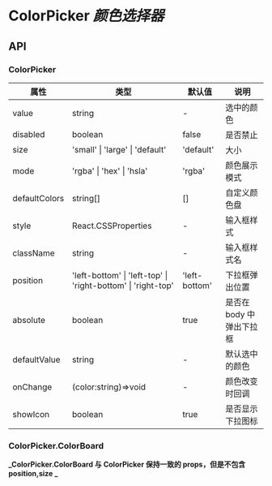 # ColorPicker _颜色选择器_

<example />

## API

### ColorPicker

| 属性          | 类型                                                         | 默认值        | 说明                     |
| ------------- | ------------------------------------------------------------ | ------------- | ------------------------ |
| value         | string                                                       | -             | 选中的颜色               |
| disabled      | boolean                                                      | false         | 是否禁止                 |
| size          | 'small' \| 'large' \| 'default'                              | 'default'     | 大小                     |
| mode          | 'rgba' \| 'hex' \| 'hsla'                                    | 'rgba'        | 颜色展示模式             |
| defaultColors | string[]                                                     | []            | 自定义颜色盘             |
| style         | React.CSSProperties                                          | -             | 输入框样式               |
| className     | string                                                       | -             | 输入框样式名             |
| position      | 'left-bottom' \| 'left-top' \| 'right-bottom' \| 'right-top' | 'left-bottom' | 下拉框弹出位置           |
| absolute      | boolean                                                      | true          | 是否在 body 中弹出下拉框 |
| defaultValue  | string                                                       | -             | 默认选中的颜色           |
| onChange      | (color:string)=>void                                         | -             | 颜色改变时回调           |
| showIcon      | boolean                                                      | true          | 是否显示下拉图标         |

### ColorPicker.ColorBoard

**_ColorPicker.ColorBoard 与 ColorPicker 保持一致的 props，但是不包含 position,size _**
